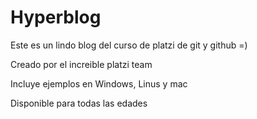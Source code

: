 # Hyperblog
Este es un lindo blog del curso de platzi de git y github =)



Creado por el increible platzi team

Incluye ejemplos en Windows, Linus y mac

Disponible para todas las edades
